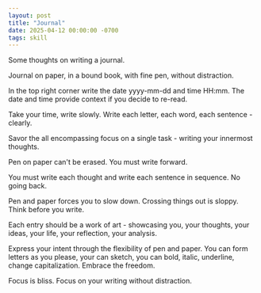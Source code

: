 ```yaml
---
layout: post
title: "Journal"
date: 2025-04-12 00:00:00 -0700
tags: skill
---
```


Some thoughts on writing a journal.

Journal on paper, in a bound book, with fine pen, without distraction.

In the top right corner write the date yyyy-mm-dd and time HH:mm. The date and time provide context if you decide to re-read.

Take your time, write slowly. Write each letter, each word, each sentence - clearly.

Savor the all encompassing focus on a single task - writing your innermost thoughts.

Pen on paper can't be erased. You must write forward.

You must write each thought and write each sentence in sequence. No going back.

Pen and paper forces you to slow down. Crossing things out is sloppy. Think before you write.

Each entry should be a work of art - showcasing you, your thoughts, your ideas, your life, your reflection, your analysis.

Express your intent through the flexibility of pen and paper. You can form letters as you please, your can sketch, you can bold, italic, underline, change capitalization. Embrace the freedom.

Focus is bliss. Focus on your writing without distraction.